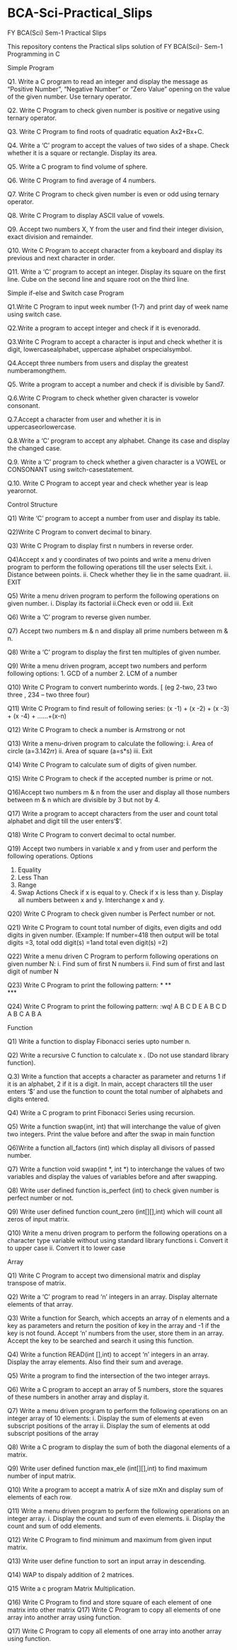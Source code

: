 # BCA-Sci-Practical_Slips
FY BCA(Sci) Sem-1 Practical Slips

This repository contens the Practical slips solution of FY BCA(Sci)- Sem-1  Programming in C
 
Simple Program

Q1. Write a C program to read an integer and display the message as “Positive Number”, “Negative Number” or “Zero Value” opening on the value of the given number. Use ternary operator.

Q2. Write C Program to check given number is positive or negative using ternary operator.

Q3. Write C Program to find roots of quadratic equation Ax2+Bx+C. 

Q4. Write a ‘C’ program to accept the values of two sides of a shape.
Check whether it is a square or rectangle. Display its area.

Q5. Write a C program to find volume of sphere.

Q6. Write C Program to find average of 4 numbers.

Q7. Write C Program to check given number is even or odd using ternary operator. 

Q8. Write C Program to display ASCII value of vowels.

Q9. Accept two numbers X, Y from the user and find their integer division, exact
division and remainder.

Q10. Write C Program to accept character from a keyboard and display its
previous and next character in order.

Q11. Write a ‘C’ program to accept an integer. Display its square on
the first line. Cube on the second line and square root on the third line.


Simple if-else and Switch case Program

Q1.Write C Program to input week number (1-7) and print day of week name using switch case.

Q2.Write a program to accept integer and check if it is evenoradd.

Q3.Write C Program to accept a character is input and check whether it is digit,
lowercasealphabet, uppercase alphabet orspecialsymbol.

Q4.Accept three numbers from users and display the greatest numberamongthem. 

Q5. Write a program to accept a number and check if is divisible by 5and7. 

Q.6.Write C Program to check whether given character is vowelor consonant. 

Q.7.Accept a character from user and whether it is in uppercaseorlowercase.

Q.8.Write a ‘C’ program to accept any alphabet. Change its case and display the changed case.

Q.9. Write a ‘C’ program to check whether a given character is a VOWEL or CONSONANT using switch-casestatement.

Q.10. Write C Program to accept year and check whether year is leap yearornot.


Control Structure

Q1) Write ‘C’ program to accept a number from user and display its table. 

Q2)Write C Program to convert decimal to binary.

Q3) Write C Program to display first n numbers in reverse order.

Q4)Accept x and y coordinates of two points and write a menu driven program to perform the following operations till the user selects Exit.
     i. Distance between points.
    ii. Check whether they lie in the same quadrant.
    iii. EXIT

Q5) Write a menu driven program to perform the following operations on given number. 
       i. Display its factorial
      ii.Check even or odd iii. Exit

Q6) Write a ‘C’ program to reverse given number.

Q7) Accept two numbers m & n and display all prime numbers between m & n.

Q8) Write a ‘C’ program to display the first ten multiples of given number.

Q9) Write a menu driven program, accept two numbers and perform following options: 
    1. GCD of a number
    2. LCM of a number

Q10) Write C Program to convert numberinto words.
    [ (eg 2-two, 23 two three , 234 – two three four) 
    
Q11) Write C Program to find result of following series: (x -1) + (x -2) + (x -3) + (x -4) + ......+(x-n)

Q12) Write C Program to check a number is Armstrong or not

Q13) Write a menu-driven program to calculate the following: 
    i. Area of circle (a=3.142*r*r)
    ii. Area of square (a=s*s) iii. Exit

Q14) Write C Program to calculate sum of digits of given number.

Q15) Write C Program to check if the accepted number is prime or not.

Q16)Accept two numbers m & n from the user and display all those numbers between m & n which are divisible by 3 but not by 4.

Q17) Write a program to accept characters from the user and count total alphabet and digit till the user enters‘$’.

Q18) Write C Program to convert decimal to octal number.

Q19) Accept two numbers in variable x and y from user and perform the following operations.
  Options
  1. Equality 
  2. Less Than 
  3. Range
  4. Swap
    Actions
    Check if x is equal to y.
    Check if x is less than y.
    Display all numbers between x and y. Interchange x and y.

Q20) Write C Program to check given number is Perfect number or not.

Q21) Write C Program to count total number of digits, even digits and odd digits in given number. (Example: If number=418 then output will be total digits =3, total odd digit(s) =1and total even digit(s) =2)

Q22) Write a menu driven C Program to perform following operations on given number N: 
    i. Find sum of first N numbers
    ii. Find sum of first and last digit of number N 

Q23) Write C Program to print the following pattern:
      *
      **  
      ***

Q24) Write C Program to print the following pattern: :wq!
      A B C D E 
      A B C D 
      A B C
      A B
      A



Function

Q1) Write a function to display Fibonacci series upto number n.
 
Q2) Write a recursive C function to calculate x . (Do not use standard library function).

Q.3) Write a function that accepts a character as parameter and returns 1 if it is an alphabet, 2 if it is a digit. In main, accept characters till the user enters ‘$’ and use the function to count the total number of alphabets and digits entered.

Q4) Write a C program to print Fibonacci Series using recursion.

Q5) Write a function swap(int, int) that will interchange the value of given two integers. Print the value before and after the swap in main function

Q6)Write a function all_factors (int) which display all divisors of passed number.

Q7) Write a function void swap(int *, int *) to interchange the values of two variables and display the values of variables before and after swapping.

Q8) Write user defined function is_perfect (int) to check given number is perfect number or not.

Q9) Write user defined function count_zero (int[][],int) which will count all zeros of input matrix.

Q10) Write a menu driven program to perform the following operations on a character type variable without using standard library functions
      i. Convert it to upper case 
      ii. Convert it to lower case


Array

Q1) Write C Program to accept two dimensional matrix and display transpose of matrix.

Q2) Write a ‘C’ program to read ‘n’ integers in an array. Display alternate elements of that array.

Q3) Write a function for Search, which accepts an array of n elements and a key as parameters and return the position of key in the array and -1 if the key is not found. Accept ‘n’ numbers from the user, store them in an array. Accept the key to be searched and search it using this function.

Q4) Write a function READ(int [],int) to accept ‘n’ integers in an array. Display the array
elements. Also find their sum and average.

Q5) Write a program to find the intersection of the two integer arrays.

Q6) Write a C program to accept an array of 5 numbers, store the squares of these numbers in another array and display it.

Q7) Write a menu driven program to perform the following operations on an integer array of 10 elements:
    i. Display the sum of elements at even subscript positions of the array 
    ii. Display the sum of elements at odd subscript positions of the array

Q8) Write a C program to display the sum of both the diagonal elements of a matrix.

Q9) Write user defined function max_ele (int[][],int) to find maximum number of input matrix.

Q10) Write a program to accept a matrix A of size mXn and display sum of elements of each row.

Q11) Write a menu driven program to perform the following operations on an integer array. 
      i. Display the count and sum of even elements.
      ii. Display the count and sum of odd elements.

Q12) Write C Program to find minimum and maximum from given input matrix.

Q13) Write user define function to sort an input array in descending.

Q14) WAP to dispaly addition of 2 matrices.

Q15 Write a c program Matrix Multiplication.

Q16) Write C Program to find and store square of each element of one matrix into other matrix Q17) Write C Program to copy all elements of one array into another array using function.

Q17) Write C Program to copy all elements of one array into another array using function.
